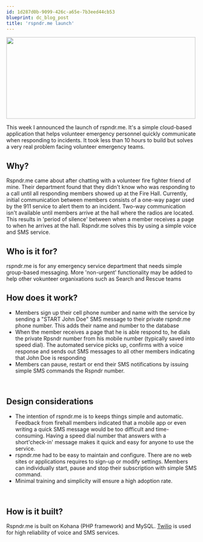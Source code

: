 ```yaml
---
id: 1d287d0b-9099-426c-a65e-7b3eed44cb53
blueprint: dc_blog_post
title: 'rspndr.me launch'
---
```

<a href="/images/dc_blog_posts/2011/09/rspndr-me-launch/ff-2/" rel="attachment wp-att-370"><img src="/images/dc_blog_posts/2011/09/ff1.jpg" alt="" title="(c)  jeshua.nace" width="499" height="215" class="alignnone size-full wp-image-370" /></a>

This week I announced the launch of rspndr.me. It's a simple cloud-based application that helps volunteer emergency personnel quickly communicate when responding to incidents. It took less than 10 hours to build but solves a very real problem facing volunteer emergency teams.
<h2>Why?</h2>
Rspndr.me came about after chatting with a volunteer fire fighter friend of mine. Their department found that they didn't know who was responding to a call until all responding members showed up at the Fire Hall. Currently, initial communication between members consists of a one-way pager used by the 911 service to alert them to an incident. Two-way communication isn't available until members arrive at the hall where the radios are located. This results in 'period of silence' between when a member receives a page to when he arrives at the hall. Rspndr.me solves this by using a simple voice and SMS service.
<h2>Who is it for?</h2>
rspndr.me is for any emergency service department that needs simple group-based messaging. More 'non-urgent' functionality may be added to help other vokunteer organixations such as Search and Rescue teams
<h2>How does it work?</h2>
<ul>
	<li>Members sign up their cell phone number and name with the service by sending a "START John Doe" SMS message to their private rspndr.me phone number. This adds their name and number to the database</li>
	<li>When the member receives a page that he is able respond to, he dials the private Rpsndr number from his mobile number (typically saved into speed dial). The automated service picks up, confirms with a voice response and sends out SMS messages to all other members indicating that John Doe is responding</li>
	<li>Members can pause, restart or end their SMS notifications by issuing simple SMS commands the Rspndr number.</li>
</ul>
&nbsp;
<h2>Design considerations</h2>
<ul>
	<li>The intention of rspndr.me is to keeps things simple and automatic. Feedback from firehall members indicated that a mobile app or even writing a quick SMS message would be too difficult and time-consuming. Having a speed dial number that answers with a short'check-in' message makes it quick and easy for anyone to use the service.</li>
	<li>rspndr.me had to be easy to maintain and configure. There are no web sites or applications requires to sign-up or modify settings. Members can individually start, pause and stop their subscription with simple SMS command.</li>
	<li>Minimal training and simplicity will ensure a high adoption rate.</li>
</ul>
&nbsp;
<h2>How is it built?</h2>
Rspndr.me is built on Kohana (PHP framework) and MySQL. <a href="http://twilio.com">Twilio<a /> is used for high reliability of voice and SMS services.